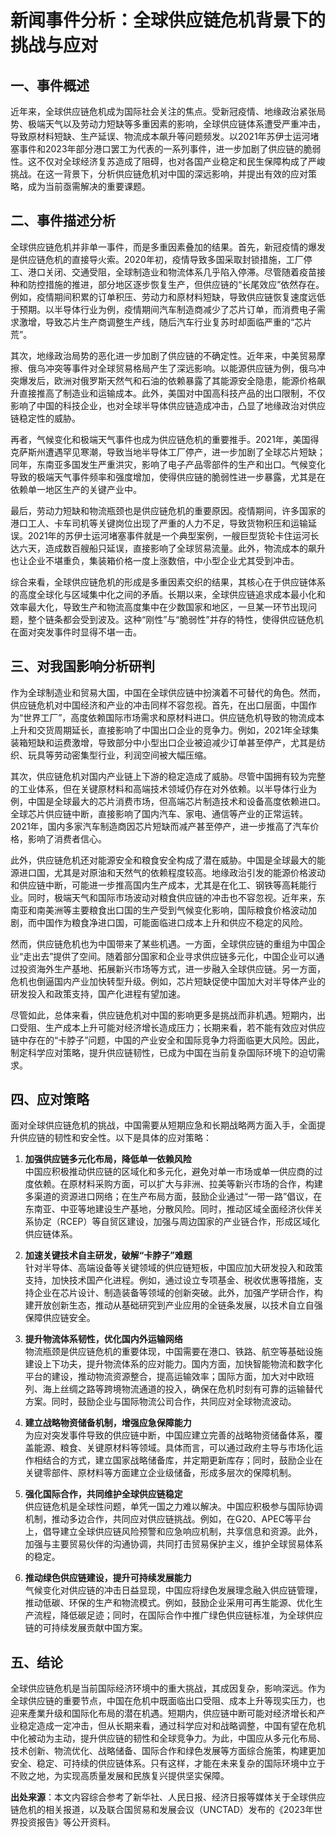 # 新闻事件分析：全球供应链危机背景下的挑战与应对

## 一、事件概述

近年来，全球供应链危机成为国际社会关注的焦点。受新冠疫情、地缘政治紧张局势、极端天气以及劳动力短缺等多重因素的影响，全球供应链体系遭受严重冲击，导致原材料短缺、生产延误、物流成本飙升等问题频发。以2021年苏伊士运河堵塞事件和2023年部分港口罢工为代表的一系列事件，进一步加剧了供应链的脆弱性。这不仅对全球经济复苏造成了阻碍，也对各国产业稳定和民生保障构成了严峻挑战。在这一背景下，分析供应链危机对中国的深远影响，并提出有效的应对策略，成为当前亟需解决的重要课题。

## 二、事件描述分析

全球供应链危机并非单一事件，而是多重因素叠加的结果。首先，新冠疫情的爆发是供应链危机的直接导火索。2020年初，疫情导致多国采取封锁措施，工厂停工、港口关闭、交通受阻，全球制造业和物流体系几乎陷入停滞。尽管随着疫苗接种和防控措施的推进，部分地区逐步恢复生产，但供应链的“长尾效应”依然存在。例如，疫情期间积累的订单积压、劳动力和原材料短缺，导致供应链恢复速度远低于预期。以半导体行业为例，疫情期间汽车制造商减少了芯片订单，而消费电子需求激增，导致芯片生产商调整生产线，随后汽车行业复苏时却面临严重的“芯片荒”。

其次，地缘政治局势的恶化进一步加剧了供应链的不确定性。近年来，中美贸易摩擦、俄乌冲突等事件对全球贸易格局产生了深远影响。以能源供应链为例，俄乌冲突爆发后，欧洲对俄罗斯天然气和石油的依赖暴露了其能源安全隐患，能源价格飙升直接推高了制造业和运输成本。此外，美国对中国高科技产品的出口限制，不仅影响了中国的科技企业，也对全球半导体供应链造成冲击，凸显了地缘政治对供应链稳定性的威胁。

再者，气候变化和极端天气事件也成为供应链危机的重要推手。2021年，美国得克萨斯州遭遇罕见寒潮，导致当地半导体工厂停产，进一步加剧了全球芯片短缺；同年，东南亚多国发生严重洪灾，影响了电子产品零部件的生产和出口。气候变化导致的极端天气事件频率和强度增加，使得供应链的脆弱性进一步暴露，尤其是在依赖单一地区生产的关键产业中。

最后，劳动力短缺和物流瓶颈也是供应链危机的重要原因。疫情期间，许多国家的港口工人、卡车司机等关键岗位出现了严重的人力不足，导致货物积压和运输延误。2021年的苏伊士运河堵塞事件就是一个典型案例，一艘巨型货轮卡住运河长达六天，造成数百艘船只延误，直接影响了全球贸易流量。此外，物流成本的飙升也让企业不堪重负，集装箱价格一度上涨数倍，中小型企业尤其受到冲击。

综合来看，全球供应链危机的形成是多重因素交织的结果，其核心在于供应链体系的高度全球化与区域集中化之间的矛盾。长期以来，全球供应链追求成本最小化和效率最大化，导致生产和物流高度集中在少数国家和地区，一旦某一环节出现问题，整个链条都会受到波及。这种“刚性”与“脆弱性”并存的特性，使得供应链危机在面对突发事件时显得不堪一击。

## 三、对我国影响分析研判

作为全球制造业和贸易大国，中国在全球供应链中扮演着不可替代的角色。然而，供应链危机对中国经济和产业的冲击同样不容忽视。首先，在出口层面，中国作为“世界工厂”，高度依赖国际市场需求和原材料进口。供应链危机导致的物流成本上升和交货周期延长，直接影响了中国出口企业的竞争力。例如，2021年全球集装箱短缺和运费激增，导致部分中小型出口企业被迫减少订单甚至停产，尤其是纺织、玩具等劳动密集型行业，利润空间被大幅压缩。

其次，供应链危机对国内产业链上下游的稳定造成了威胁。尽管中国拥有较为完整的工业体系，但在关键原材料和高端技术领域仍存在对外依赖。以半导体行业为例，中国是全球最大的芯片消费市场，但高端芯片制造技术和设备高度依赖进口。全球芯片供应链中断，直接影响了国内汽车、家电、通信等产业的正常运转。2021年，国内多家汽车制造商因芯片短缺而减产甚至停产，进一步推高了汽车价格，影响了消费者信心。

此外，供应链危机还对能源安全和粮食安全构成了潜在威胁。中国是全球最大的能源进口国，尤其是对原油和天然气的依赖程度较高。地缘政治引发的能源价格波动和供应链中断，可能进一步推高国内生产成本，尤其是在化工、钢铁等高耗能行业。同时，极端天气和国际市场波动对粮食供应链的冲击也不容忽视。近年来，东南亚和南美洲等主要粮食出口国的生产受到气候变化影响，国际粮食价格波动加剧，而中国作为粮食净进口国，可能面临进口成本上升和供应不稳定的风险。

然而，供应链危机也为中国带来了某些机遇。一方面，全球供应链的重组为中国企业“走出去”提供了空间。随着部分国家和企业寻求供应链多元化，中国企业可以通过投资海外生产基地、拓展新兴市场等方式，进一步融入全球供应链。另一方面，危机也倒逼国内产业加快转型升级。例如，芯片短缺促使中国加大对半导体产业的研发投入和政策支持，国产化进程有望加速。

尽管如此，总体来看，供应链危机对中国的影响更多是挑战而非机遇。短期内，出口受阻、生产成本上升可能对经济增长造成压力；长期来看，若不能有效应对供应链中存在的“卡脖子”问题，中国的产业安全和国际竞争力将面临更大风险。因此，制定科学应对策略，提升供应链韧性，已成为中国在当前复杂国际环境下的迫切需求。

## 四、应对策略

面对全球供应链危机的挑战，中国需要从短期应急和长期战略两方面入手，全面提升供应链的韧性和安全性。以下是具体的应对策略：

1. **加强供应链多元化布局，降低单一依赖风险**  
   中国应积极推动供应链的区域化和多元化，避免对单一市场或单一供应商的过度依赖。在原材料采购方面，可以扩大与非洲、拉美等新兴市场的合作，构建多渠道的资源进口网络；在生产布局方面，鼓励企业通过“一带一路”倡议，在东南亚、中亚等地建设生产基地，分散风险。同时，推动区域全面经济伙伴关系协定（RCEP）等自贸区建设，加强与周边国家的产业链合作，形成区域化供应链体系。

2. **加速关键技术自主研发，破解“卡脖子”难题**  
   针对半导体、高端设备等关键领域的供应链短板，中国应加大研发投入和政策支持，加快技术国产化进程。例如，通过设立专项基金、税收优惠等措施，支持企业在芯片设计、制造装备等领域的创新突破。此外，加强产学研合作，构建开放创新生态，推动从基础研究到产业应用的全链条发展，以技术自立自强保障供应链安全。

3. **提升物流体系韧性，优化国内外运输网络**  
   物流瓶颈是供应链危机的重要体现，中国需要在港口、铁路、航空等基础设施建设上下功夫，提升物流体系的应对能力。国内方面，加快智能物流和数字化平台的建设，推动物流资源整合，提高运输效率；国际方面，加大对中欧班列、海上丝绸之路等跨境物流通道的投入，确保在危机时刻有可靠的运输替代方案。同时，鼓励企业与国际物流公司合作，共同应对全球物流波动。

4. **建立战略物资储备机制，增强应急保障能力**  
   为应对突发事件导致的供应链中断，中国应建立完善的战略物资储备体系，覆盖能源、粮食、关键原材料等领域。具体而言，可以通过政府主导与市场化运作相结合的方式，建立国家战略储备库，并定期更新库存；同时，鼓励企业在关键零部件、原材料等方面建立企业级储备，形成多层次的保障机制。

5. **强化国际合作，共同维护全球供应链稳定**  
   供应链危机是全球性问题，单凭一国之力难以解决。中国应积极参与国际协调机制，推动多边合作，共同应对供应链挑战。例如，在G20、APEC等平台上，倡导建立全球供应链风险预警和应急响应机制，共享信息和资源。此外，加强与主要贸易伙伴的沟通协调，共同打击贸易保护主义，维护全球贸易体系的稳定。

6. **推动绿色供应链建设，提升可持续发展能力**  
   气候变化对供应链的冲击日益显现，中国应将绿色发展理念融入供应链管理，推动低碳、环保的生产和物流模式。例如，鼓励企业采用可再生能源、优化生产流程，降低碳足迹；同时，在国际合作中推广绿色供应链标准，为全球供应链的可持续发展贡献中国方案。

## 五、结论

全球供应链危机是当前国际经济环境中的重大挑战，其成因复杂，影响深远。作为全球供应链的重要节点，中国在危机中既面临出口受阻、成本上升等现实压力，也迎来產業升级和国际化布局的潜在机遇。短期内，供应链中断可能对经济增长和产业稳定造成一定冲击，但从长期来看，通过科学应对和战略调整，中国有望在危机中化被动为主动，提升供应链的韧性和全球竞争力。为此，中国应从多元化布局、技术创新、物流优化、战略储备、国际合作和绿色发展等方面综合施策，构建更加安全、稳定、可持续的供应链体系。只有这样，才能在未来复杂的国际环境中立于不败之地，为实现高质量发展和民族复兴提供坚实保障。

**出处来源**：本文内容综合参考了新华社、人民日报、经济日报等媒体关于全球供应链危机的相关报道，以及联合国贸易和发展会议（UNCTAD）发布的《2023年世界投资报告》等公开资料。